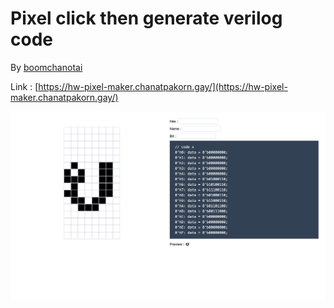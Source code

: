 # Pixel click then generate verilog code

By [boomchanotai](https://boomchanotai.com)

Link : [https://hw-pixel-maker.chanatpakorn.gay/](https://hw-pixel-maker.chanatpakorn.gay/)

![demo](/public/demo.png)
